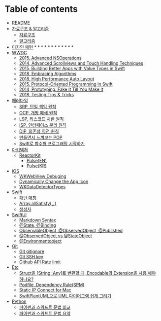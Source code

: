 # Table of contents

* [README](README.md)
* [자료구조 & 알고리즘](and/README.md)
  * [자료구조](DataStructure/datastructure.md)
  * [알고리즘](Algorithm/algorithm.md)
* [디자인 패턴](undefined/README.md)
  *
  *
  *
  *
  *
  *
  *
  *
  *
  *
  *
  *
* [WWDC](wwdc/README.md)
  * [2015, Advanced NSOperations](wwdc/2015-advanced-nsoperations.md)
  * [2014, Advanced Scrollviews and Touch Handling Techniques](wwdc/2014-advanced-scrollviews-and-touch-handling-techniques.md)
  * [2015, Building Better Apps with Value Types in Swift](wwdc/2015-building-better-apps-with-value-types-in-swift.md)
  * [2018, Embracing Algorithms](wwdc/2018-embracing-algorithms.md)
  * [2018, High Performance Auto Layout](wwdc/2018-high-performance-auto-layout.md)
  * [2015, Protocol-Oriented Programming in Swift](wwdc/2015-protocol-oriented-programming-in-swift.md)
  * [2014, Prototyping: Fake It Till You Make It](wwdc/2014-prototyping-fake-it-till-you-make-it.md)
  * [2018, Testing Tips & Tricks](wwdc/2018-testing-tips-and-tricks.md)
* [패러다임](undefined-1/README.md)
  * [SRP, 단일 책임 원칙](Paradigm/srp.md)
  * [OCP, 개방 폐쇄 원칙](Paradigm/ocp.md)
  * [LSP, 리스코프 치환 원칙](Paradigm/lsp.md)
  * [ISP, 인터페이스 분리 원칙](Paradigm/isp.md)
  * [DIP, 의존성 역전 원칙](Paradigm/dip.md)
  * [만들면서 느껴보는 POP](Paradigm/protocol-oriented-programming.md)
  * [Swift로 함수형 프로그래밍 시작하기](undefined-1/swift.md)
* [아키텍쳐](undefined-2/README.md)
  * [ReactorKit](undefined-2/reactorkit/README.md)
    * [Pulse(EN)](Architecture-Pattern/reactorkit-pulse-en.md)
    * [Pulse(KR)](Architecture-Pattern/reactorkit-pulse-kr.md)
* [iOS](ios/README.md)
  * [WKWebView Debuging](iOS/webviewinfo-from-safari.md)
  * [Dynamically Change the App Icon](iOS/dynamically-change-the-appIcon.md)
  * [WKDataDetectorTypes](iOS/wkdatadetectortypes.md)
* [Swift](swift/README.md)
  * [패턴 매칭](Swift/swift-pattern-mathching.md)
  * [Array.allSatisfy(\_:)](Swift/allsatisfy.md)
  * [생성자](Swift/initialization.md)
* [SwiftUI](swiftui/README.md)
  * [Markdown Syntax](SwiftUI/markdown-syntax.md)
  * [@State, @Binding](SwiftUI/state-binding.md)
  * [ObservableObject, @ObservedObject, @Published](SwiftUI/observableobject-observedobject-published.md)
  * [@ObservedObject vs @StateObject](SwiftUI/observed-state-object.md)
  * [@Environmentobject](SwiftUI/environmentobject.md)
* [Git](git/README.md)
  * [Git gitignore](Git/gitignore.md)
  * [Git SSH key](Git/git-sshkey.md)
  * [Github API Rate limit](Git/github-api-rate-limit.md)
* [Etc](etc/README.md)
  * [Struct을 \[String: Any\]로 변환할 때, Encodable의 Extension을 사용 해야 하나요?](Miscellaneous/stringany-convert-encodable.md)
  * [Podfile, Dependency Rule(SPM)](Miscellaneous/podfile-dependency-rule.md)
  * [Static IP Connect for Mac](Miscellaneous/static-ip-connect.md)
  * [SwiftPlantUML으로 UML 다이어그램 쉽게 그리기](Miscellaneous/swiftplantuml.md)
* [Python](python/README.md)
  * [파이썬과 스위프트 문법 비교](Python/python.md)
  * [파이썬과 스위프트 문법 요약](Python/python-shorts.md)
